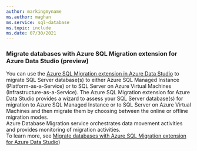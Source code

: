 ```yaml
---
author: markingmyname
ms.author: maghan
ms.service: sql-database
ms.topic: include
ms.date: 07/30/2021
---
```


### Migrate databases with Azure SQL Migration extension for Azure Data Studio (preview)
You can use the [Azure SQL Migration extension in Azure Data Studio](/sql/azure-data-studio/extensions/azure-sql-migration-extension) to migrate SQL Server database(s) to either Azure SQL Managed Instance (Platform-as-a-Service) or to SQL Server on Azure Virtual Machines (Infrastructure-as-a-Service). The Azure SQL Migration extension for Azure Data Studio provides a wizard to assess your SQL Server database(s) for migration to Azure SQL Managed Instance or to SQL Server on Azure Virtual Machines and then migrate them by choosing between the online or offline migration modes. </br>
Azure Database Migration service orchestrates data movement activities and provides monitoring of migration activities.
<br/>
To learn more, see [Migrate databases with Azure SQL Migration extension for Azure Data Studio](../articles/dms/migration-using-azure-data-studio.md))

